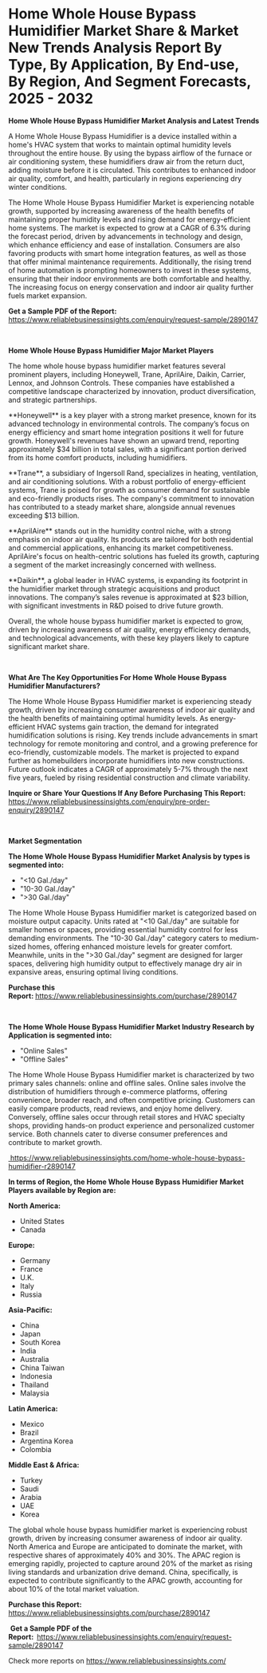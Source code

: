<p><h1>Home Whole House Bypass Humidifier Market Share & Market New Trends Analysis Report By Type, By Application, By End-use, By Region, And Segment Forecasts, 2025 - 2032</h1></p><p><strong>Home Whole House Bypass Humidifier Market Analysis and Latest Trends</strong></p>
<p><p>A Home Whole House Bypass Humidifier is a device installed within a home's HVAC system that works to maintain optimal humidity levels throughout the entire house. By using the bypass airflow of the furnace or air conditioning system, these humidifiers draw air from the return duct, adding moisture before it is circulated. This contributes to enhanced indoor air quality, comfort, and health, particularly in regions experiencing dry winter conditions.</p><p>The Home Whole House Bypass Humidifier Market is experiencing notable growth, supported by increasing awareness of the health benefits of maintaining proper humidity levels and rising demand for energy-efficient home systems. The market is expected to grow at a CAGR of 6.3% during the forecast period, driven by advancements in technology and design, which enhance efficiency and ease of installation. Consumers are also favoring products with smart home integration features, as well as those that offer minimal maintenance requirements. Additionally, the rising trend of home automation is prompting homeowners to invest in these systems, ensuring that their indoor environments are both comfortable and healthy. The increasing focus on energy conservation and indoor air quality further fuels market expansion.</p></p>
<p><strong>Get a Sample PDF of the Report:&nbsp;</strong> <a href="https://www.reliablebusinessinsights.com/enquiry/request-sample/2890147?utm_campaign=3259&utm_medium=2&utm_source=Github&utm_content=ia&utm_term=14032025&utm_id=home-whole-house-bypass-humidifier">https://www.reliablebusinessinsights.com/enquiry/request-sample/2890147</a></p>
<p>&nbsp;</p>
<p><strong>Home Whole House Bypass Humidifier Major Market Players</strong></p>
<p><p>The home whole house bypass humidifier market features several prominent players, including Honeywell, Trane, AprilAire, Daikin, Carrier, Lennox, and Johnson Controls. These companies have established a competitive landscape characterized by innovation, product diversification, and strategic partnerships.</p><p>**Honeywell** is a key player with a strong market presence, known for its advanced technology in environmental controls. The company’s focus on energy efficiency and smart home integration positions it well for future growth. Honeywell's revenues have shown an upward trend, reporting approximately $34 billion in total sales, with a significant portion derived from its home comfort products, including humidifiers.</p><p>**Trane**, a subsidiary of Ingersoll Rand, specializes in heating, ventilation, and air conditioning solutions. With a robust portfolio of energy-efficient systems, Trane is poised for growth as consumer demand for sustainable and eco-friendly products rises. The company's commitment to innovation has contributed to a steady market share, alongside annual revenues exceeding $13 billion.</p><p>**AprilAire** stands out in the humidity control niche, with a strong emphasis on indoor air quality. Its products are tailored for both residential and commercial applications, enhancing its market competitiveness. AprilAire's focus on health-centric solutions has fueled its growth, capturing a segment of the market increasingly concerned with wellness.</p><p>**Daikin**, a global leader in HVAC systems, is expanding its footprint in the humidifier market through strategic acquisitions and product innovations. The company’s sales revenue is approximated at $23 billion, with significant investments in R&D poised to drive future growth.</p><p>Overall, the whole house bypass humidifier market is expected to grow, driven by increasing awareness of air quality, energy efficiency demands, and technological advancements, with these key players likely to capture significant market share.</p></p>
<p>&nbsp;</p>
<p><strong>What Are The Key Opportunities For Home Whole House Bypass Humidifier Manufacturers?</strong></p>
<p><p>The Home Whole House Bypass Humidifier market is experiencing steady growth, driven by increasing consumer awareness of indoor air quality and the health benefits of maintaining optimal humidity levels. As energy-efficient HVAC systems gain traction, the demand for integrated humidification solutions is rising. Key trends include advancements in smart technology for remote monitoring and control, and a growing preference for eco-friendly, customizable models. The market is projected to expand further as homebuilders incorporate humidifiers into new constructions. Future outlook indicates a CAGR of approximately 5-7% through the next five years, fueled by rising residential construction and climate variability.</p></p>
<p><strong>Inquire or Share Your Questions If Any Before Purchasing This Report:</strong> <a href="https://www.reliablebusinessinsights.com/enquiry/pre-order-enquiry/2890147?utm_campaign=3259&utm_medium=2&utm_source=Github&utm_content=ia&utm_term=14032025&utm_id=home-whole-house-bypass-humidifier">https://www.reliablebusinessinsights.com/enquiry/pre-order-enquiry/2890147</a></p>
<p>&nbsp;</p>
<p><strong>Market Segmentation</strong></p>
<p><strong>The Home Whole House Bypass Humidifier Market Analysis by types is segmented into:</strong></p>
<p><ul><li>"<10 Gal./day"</li><li>"10-30 Gal./day"</li><li>">30 Gal./day"</li></ul></p>
<p><p>The Home Whole House Bypass Humidifier market is categorized based on moisture output capacity. Units rated at "<10 Gal./day" are suitable for smaller homes or spaces, providing essential humidity control for less demanding environments. The "10-30 Gal./day" category caters to medium-sized homes, offering enhanced moisture levels for greater comfort. Meanwhile, units in the ">30 Gal./day" segment are designed for larger spaces, delivering high humidity output to effectively manage dry air in expansive areas, ensuring optimal living conditions.</p></p>
<p><strong>Purchase this Report:&nbsp;</strong><a href="https://www.reliablebusinessinsights.com/purchase/2890147?utm_campaign=3259&utm_medium=2&utm_source=Github&utm_content=ia&utm_term=14032025&utm_id=home-whole-house-bypass-humidifier">https://www.reliablebusinessinsights.com/purchase/2890147</a></p>
<p>&nbsp;</p>
<p><strong>The Home Whole House Bypass Humidifier Market Industry Research by Application is segmented into:</strong></p>
<p><ul><li>"Online Sales"</li><li>"Offline Sales"</li></ul></p>
<p><p>The Home Whole House Bypass Humidifier market is characterized by two primary sales channels: online and offline sales. Online sales involve the distribution of humidifiers through e-commerce platforms, offering convenience, broader reach, and often competitive pricing. Customers can easily compare products, read reviews, and enjoy home delivery. Conversely, offline sales occur through retail stores and HVAC specialty shops, providing hands-on product experience and personalized customer service. Both channels cater to diverse consumer preferences and contribute to market growth.</p></p>
<p><a href="https://www.reliablebusinessinsights.com/home-whole-house-bypass-humidifier-r2890147?utm_campaign=3259&utm_medium=2&utm_source=Github&utm_content=ia&utm_term=14032025&utm_id=home-whole-house-bypass-humidifier">&nbsp;https://www.reliablebusinessinsights.com/home-whole-house-bypass-humidifier-r2890147</a></p>
<p><strong>In terms of Region, the Home Whole House Bypass Humidifier Market Players available by Region are:</strong></p>
<p>
    <p> <strong> North America: </strong>
        <ul>
            <li>United States</li>
            <li>Canada</li>
        </ul>
        </p> 
    <p> <strong> Europe: </strong>
        <ul>
            <li>Germany</li>
            <li>France</li>
            <li>U.K.</li>
            <li>Italy</li>
            <li>Russia</li>
        </ul>
        </p> 
    <p> <strong> Asia-Pacific: </strong>
        <ul>
            <li>China</li>
            <li>Japan</li>
            <li>South Korea</li>
            <li>India</li>
            <li>Australia</li>
            <li>China Taiwan</li>
            <li>Indonesia</li>
            <li>Thailand</li>
            <li>Malaysia</li>
        </ul>
        </p> 
    <p> <strong> Latin America: </strong>
        <ul>
            <li>Mexico</li>
            <li>Brazil</li>
            <li>Argentina Korea</li>
            <li>Colombia</li>
        </ul>
        </p> 
    <p> <strong> Middle East & Africa: </strong>
        <ul>
            <li>Turkey</li>
            <li>Saudi</li>
            <li>Arabia</li>
            <li>UAE</li>
            <li>Korea</li>
        </ul>
    </p>
    </p>
<p><p>The global whole house bypass humidifier market is experiencing robust growth, driven by increasing consumer awareness of indoor air quality. North America and Europe are anticipated to dominate the market, with respective shares of approximately 40% and 30%. The APAC region is emerging rapidly, projected to capture around 20% of the market as rising living standards and urbanization drive demand. China, specifically, is expected to contribute significantly to the APAC growth, accounting for about 10% of the total market valuation.</p></p>
<p><strong>Purchase this Report: </strong><a href="https://www.reliablebusinessinsights.com/purchase/2890147?utm_campaign=3259&utm_medium=2&utm_source=Github&utm_content=ia&utm_term=14032025&utm_id=home-whole-house-bypass-humidifier">https://www.reliablebusinessinsights.com/purchase/2890147</a></p>
<p>&nbsp;<strong>Get a Sample PDF of the Report:&nbsp;&nbsp;</strong><a href="https://www.reliablebusinessinsights.com/enquiry/request-sample/2890147?utm_campaign=3259&utm_medium=2&utm_source=Github&utm_content=ia&utm_term=14032025&utm_id=home-whole-house-bypass-humidifier">https://www.reliablebusinessinsights.com/enquiry/request-sample/2890147</a></p>
<p><strong></strong></p>
<p>Check more reports on <a href="https://www.reliablebusinessinsights.com/?utm_campaign=3259&utm_medium=2&utm_source=Github&utm_content=ia&utm_term=14032025&utm_id=home-whole-house-bypass-humidifier">https://www.reliablebusinessinsights.com/</a></p>